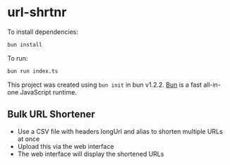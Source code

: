 # url-shrtnr

To install dependencies:

```bash
bun install
```

To run:

```bash
bun run index.ts
```

This project was created using `bun init` in bun v1.2.2. [Bun](https://bun.sh) is a fast all-in-one JavaScript runtime.

## Bulk URL Shortener
* Use a CSV file with headers longUrl and alias to shorten multiple URLs at once
* Upload this via the web interface
* The web interface will display the shortened URLs
